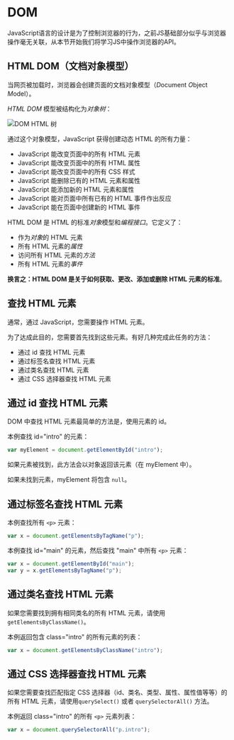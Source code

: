 # DOM

JavaScript语言的设计是为了控制浏览器的行为，之前JS基础部分似乎与浏览器操作毫无关联，从本节开始我们将学习JS中操作浏览器的API。

## HTML DOM（文档对象模型）

当网页被加载时，浏览器会创建页面的文档对象模型（*D*ocument *O*bject *M*odel）。

*HTML DOM* 模型被结构化为*对象树*：

![DOM HTML 树](https://www.w3school.com.cn/i/ct_htmltree.gif)

通过这个对象模型，JavaScript 获得创建动态 HTML 的所有力量：

- JavaScript 能改变页面中的所有 HTML 元素
- JavaScript 能改变页面中的所有 HTML 属性
- JavaScript 能改变页面中的所有 CSS 样式
- JavaScript 能删除已有的 HTML 元素和属性
- JavaScript 能添加新的 HTML 元素和属性
- JavaScript 能对页面中所有已有的 HTML 事件作出反应
- JavaScript 能在页面中创建新的 HTML 事件

HTML DOM 是 HTML 的标准*对象*模型和*编程接口*。它定义了：

- 作为*对象*的 HTML 元素
- 所有 HTML 元素的*属性*
- 访问所有 HTML 元素的*方法*
- 所有 HTML 元素的*事件*

**换言之：HTML DOM 是关于如何获取、更改、添加或删除 HTML 元素的标准**。

## 查找 HTML 元素

通常，通过 JavaScript，您需要操作 HTML 元素。

为了达成此目的，您需要首先找到这些元素。有好几种完成此任务的方法：

- 通过 id 查找 HTML 元素
- 通过标签名查找 HTML 元素
- 通过类名查找 HTML 元素
- 通过 CSS 选择器查找 HTML 元素

## 通过 id 查找 HTML 元素

DOM 中查找 HTML 元素最简单的方法是，使用元素的 id。

本例查找 id="intro" 的元素：

```js
var myElement = document.getElementById("intro");
```

如果元素被找到，此方法会以对象返回该元素（在 myElement 中）。

如果未找到元素，myElement 将包含 `null`。

## 通过标签名查找 HTML 元素

本例查找所有 `<p>` 元素：

```js
var x = document.getElementsByTagName("p");
```

本例查找 id="main" 的元素，然后查找 "main" 中所有 `<p>` 元素：

```js
var x = document.getElementById("main");
var y = x.getElementsByTagName("p"); 
```

## 通过类名查找 HTML 元素

如果您需要找到拥有相同类名的所有 HTML 元素，请使用 `getElementsByClassName()`。

本例返回包含 class="intro" 的所有元素的列表：

```js
var x = document.getElementsByClassName("intro");
```

## 通过 CSS 选择器查找 HTML 元素

如果您需要查找匹配指定 CSS 选择器（id、类名、类型、属性、属性值等等）的所有 HTML 元素，请使用`querySelect()` 或者 `querySelectorAll()` 方法。

本例返回 class="intro" 的所有 `<p>` 元素列表：

```js
var x = document.querySelectorAll("p.intro");
```